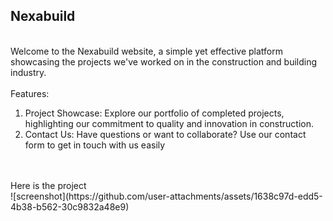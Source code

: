 <h2>Nexabuild</h2>
<br>
Welcome to the Nexabuild website, a simple yet effective platform showcasing the projects we've worked on in the construction and building industry.
<br>
<br>
Features:
<br>
<ol><li>Project Showcase: Explore our portfolio of completed projects, highlighting our commitment to quality and innovation in construction.</li>
<li>Contact Us: Have questions or want to collaborate? Use our contact form to get in touch with us easily</li></ol>
<br>
<br>
Here is the project
<br>
![screenshot](https://github.com/user-attachments/assets/1638c97d-edd5-4b38-b562-30c9832a48e9)



